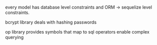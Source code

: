 every model has database level constraints and ORM -> sequelize level constraints.

bcrypt library deals with hashing passwords

op library provides symbols that map to sql operators enable complex querying 